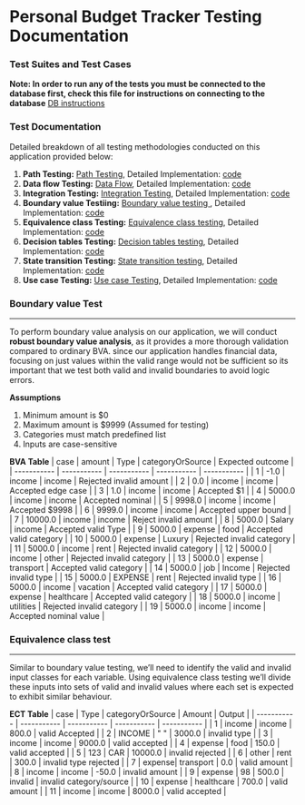 # Personal Budget Tracker Testing Documentation

### Test Suites and Test Cases

**Note: In order to run any of the tests you must be connected to the database first, check this file for instructions on connecting to the database** [DB instructions](https://github.com/Ense-375/Ense-375/blob/main/Prototype3/src/main/java/commands.txt)

### Test Documentation
Detailed breakdown of all testing methodologies conducted on this application provided below: 
1. **Path Testing:** [Path Testing](https://github.com/Ense-375/Ense-375/blob/main/Documents/TestDocs/Personal%20Budget%20tracker%20path%20Testing.pdf), Detailed Implementation: [code](https://github.com/Ense-375/Ense-375/blob/main/Prototype3/src/test/java/BudgetController_PathTesting.java)
2. **Data flow Testing:** [Data Flow](https://github.com/Ense-375/Ense-375/blob/main/Documents/TestDocs/Data%20flow%20testing.pdf), Detailed Implementation: [code](https://github.com/Ense-375/Ense-375/blob/main/Prototype3/src/test/java/BudgetController_DataFlowTesting.java)
3. **Integration Testing:** [Integration Testing](https://github.com/Ense-375/Ense-375/blob/main/Documents/TestDocs/Personal%20Budget%20tracker%20Integration%20testing.pdf), Detailed Implementation: [code](https://github.com/Ense-375/Ense-375/blob/main/Prototype3/src/test/java/IntegrationTest.java)
4. **Boundary value Testiing:** [Boundary value testing ](https://github.com/Ense-375/Ense-375/blob/main/Documents/TestDocs/Personal%20Budget%20tracker%20Boundary%20value%20analysis.pdf), Detailed Implementation: [code](https://github.com/Ense-375/Ense-375/blob/main/Prototype3/src/test/java/BudgetModelBoundaryTest.java)
5. **Equivalence class Testing:** [Equivalence class testing](https://github.com/Ense-375/Ense-375/blob/main/Documents/TestDocs/Personal%20Budget%20tracker%20Equivalence%20class%20testing.pdf), Detailed Implementation: [code](https://github.com/Ense-375/Ense-375/blob/main/Prototype3/src/test/java/BudgetModelEquivalenceTest.java)
6. **Decision tables Testing:** [Decision tables testing](), Detailed Implementation: [code]()
7. **State transition Testing:** [State transition testing](), Detailed Implementation: [code]()
8. **Use case Testing:** [Use case Testing](), Detailed Implementation: [code]()

### Boundary value Test
---
To perform boundary value analysis on our application, we will conduct  **robust boundary value analysis**, as it provides a more thorough validation compared to ordinary BVA. since our application handles financial data, focusing on just values within the valid range would not be sufficient so its important that we test both valid and invalid boundaries to avoid logic errors. 

**Assumptions**
1. Minimum amount is $0
2. Maximum amount is $9999 (Assumed for testing)
3. Categories must match predefined list
4. Inputs are case-sensitive

**BVA Table**
| case | amount | Type | categoryOrSource | Expected outcome |
| ----------- | ----------- | ----------- | ----------- | ----------- |
| 1 | -1.0 | income | income | Rejected invalid amount |
| 2	| 0.0 | income | income | Accepted edge case |
| 3 | 1.0 |	income | income | Accepted $1 | 
| 4	| 5000.0 | income | income | Accepted nominal |
| 5	| 9998.0 | income | income | Accepted $9998 |
| 6	| 9999.0 | income | income | Accepted upper bound |
| 7	| 10000.0 | income | income | Reject invalid amount |
| 8	| 5000.0 | Salary | income | Accepted valid Type |
| 9 | 5000.0 | expense | food | Accepted valid category |
| 10 | 	5000.0 | expense | Luxury | Rejected invalid category |
| 11 | 5000.0 | income | rent | Rejected invalid category |
| 12 | 5000.0 | income | other | Rejected invalid category |
| 13 | 5000.0 | expense | transport | Accepted valid category |
| 14 | 5000.0 | job | Income | Rejected invalid type |
| 15 | 5000.0 | EXPENSE | rent | Rejected invalid type |
| 16 | 5000.0 | income | vacation | Accepted valid category |
| 17 | 5000.0 | expense | healthcare | Accepted valid category |
| 18 | 5000.0 | income | utilities | Rejected invalid category |
| 19 | 5000.0 | income | income | Accepted nominal value |

### Equivalence class test
---
Similar to boundary value testing, we’ll need to identify the valid and invalid input classes for each variable. Using equivalence class testing we’ll divide these inputs into sets of valid and invalid values where each set is expected to exhibit similar behaviour.

**ECT Table**
| case | Type | categoryOrSource | Amount | Output |
| ----------- | ----------- | ----------- | ----------- | ----------- |
| 1 | income | income | 800.0 | valid Accepted |
| 2 | INCOME | " " | 3000.0 | invalid type |
| 3 | income | income | 9000.0 | valid accepted |
| 4 | expense | food | 150.0 | valid accepted |
| 5 | 123 | CAR | 10000.0 | invalid rejected |
| 6 | other | rent | 300.0 | invalid type rejected |
| 7 | expense| transport | 0.0 | valid amount |
| 8 | income | income | -50.0 | invalid amount |
| 9 | expense | 98 | 500.0 | invalid | invalid category/source |
| 10 | expense | healthcare | 700.0 | valid amount |
| 11 | income | income | 8000.0 | valid accepted |







